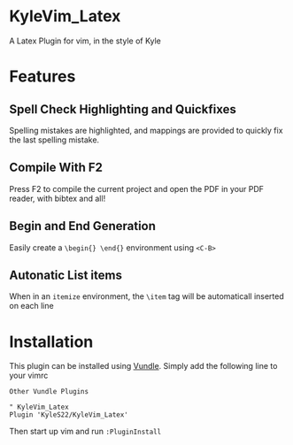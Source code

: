 # KyleVim_Latex
A Latex Plugin for vim, in the style of Kyle

# Features

## Spell Check Highlighting and Quickfixes
Spelling mistakes are highlighted, and mappings are provided to quickly fix the last spelling mistake.

## Compile With F2
Press F2 to compile the current project and open the PDF in your PDF reader, with bibtex and all!

## Begin and End Generation
Easily create a `\begin{} \end{}` environment using `<C-B>`

## Autonatic List items
When in an `itemize` environment, the `\item` tag will be automaticall inserted on each line



# Installation
This plugin can be installed using [Vundle](https://github.com/VundleVim/Vundle.vim).  Simply add the following line to your vimrc

```
Other Vundle Plugins

" KyleVim_Latex
Plugin 'KyleS22/KyleVim_Latex'

```

Then start up vim and run `:PluginInstall`
